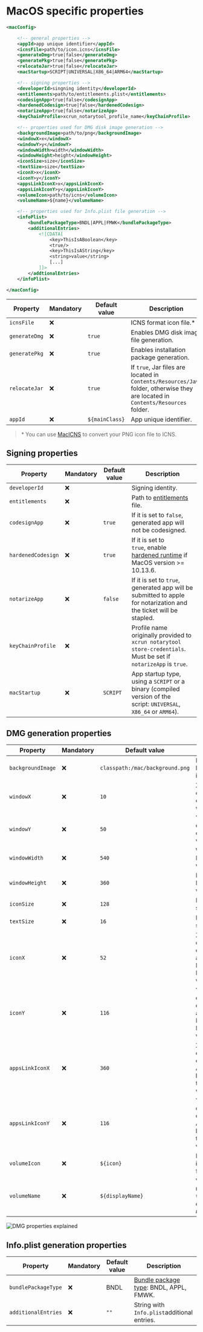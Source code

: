 # MacOS specific properties

```xml
<macConfig>

    <!-- general properties -->
    <appId>app unique identifier</appId>
    <icnsFile>path/to/icon.icns</icnsFile>
    <generateDmg>true|false</generateDmg>
    <generatePkg>true|false</generatePkg>
    <relocateJar>true|false</relocateJar>
    <macStartup>SCRIPT|UNIVERSAL|X86_64|ARM64</macStartup>

    <!-- signing properties -->
    <developerId>singning identity</developerId>
    <entitlements>path/to/entitlements.plist</entitlements>
    <codesignApp>true|false</codesignApp>
    <hardenedCodesign>true|false</hardenedCodesign>
    <notarizeApp>true|false</notarizeApp>
    <keyChainProfile>xcrun_notarytool_profile_name</keyChainProfile>

    <!-- properties used for DMG disk image generation -->
    <backgroundImage>path/to/png</backgroundImage>
    <windowX>x</windowX>
    <windowY>y</windowY>
    <windowWidth>width</windowWidth>
    <windowHeight>height</windowHeight>
    <iconSize>size</iconSize>
    <textSize>size</textSize>
    <iconX>x</iconX>
    <iconY>y</iconY>
    <appsLinkIconX>x</appsLinkIconX>
    <appsLinkIconY>y</appsLinkIconY>
    <volumeIcon>path/to/icns</volumeIcon>
    <volumeName>${name}</volumeName>

    <!-- properties used for Info.plist file generation -->
    <infoPlist>
        <bundlePackageType>BNDL|APPL|FMWK</bundlePackageType>
        <additionalEntries>
            <![CDATA[
                <key>ThisIsABoolean</key>
                <true/>
                <key>ThisIsAString</key>
                <string>value</string>
                [...]
            ]]>
        </addtionalEntries>
    </infoPlist>

</macConfig>
```

| Property      | Mandatory | Default value  | Description                                                                                                                      |
| ------------- | --------- | -------------- | -------------------------------------------------------------------------------------------------------------------------------- |
| `icnsFile`    | :x:       |                | ICNS format icon file.\*                                                                                                         |
| `generateDmg` | :x:       | `true`         | Enables DMG disk image file generation.                                                                                          |
| `generatePkg` | :x:       | `true`         | Enables installation package generation.                                                                                         |
| `relocateJar` | :x:       | `true`         | If `true`, Jar files are located in `Contents/Resources/Java` folder, otherwise they are located in `Contents/Resources` folder. |
| `appId`       | :x:       | `${mainClass}` | App unique identifier.                                                                                                           |

> \* You can use [MacICNS](https://github.com/EasyG0ing1/MacIcns) to convert your PNG icon file to ICNS.

## Signing properties

| Property           | Mandatory | Default value | Description                                                                                                                                         |
|--------------------| --------- |---------------|-----------------------------------------------------------------------------------------------------------------------------------------------------|
| `developerId`      | :x:       |               | Signing identity.                                                                                                                                   |
| `entitlements`     | :x:       |               | Path to [entitlements](https://developer.apple.com/documentation/bundleresources/entitlements) file.                                                |
| `codesignApp`      | :x:       | `true`        | If it is set to `false`, generated app will not be codesigned.                                                                                      |
| `hardenedCodesign` | :x:       | `true`        | If it is set to `true`, enable [hardened runtime](https://developer.apple.com/documentation/security/hardened_runtime) if MacOS version >= 10.13.6. |
| `notarizeApp`      | :x:       | `false`       | If it is set to `true`, generated app will be submitted to apple for notarization and the ticket will be stapled.                                   |
| `keyChainProfile`  | :x:       |               | Profile name originally provided to `xcrun notarytool store-credentials`. Must be set if `notarizeApp` is `true`.
| `macStartup`       | :x:       | `SCRIPT`      | App startup type, using a `SCRIPT` or a binary (compiled version of the script: `UNIVERSAL`, `X86_64` or `ARM64`).                                  |

## DMG generation properties

| Property          | Mandatory | Default value                   | Description                                                |
| ----------------- | --------- | ------------------------------- | ---------------------------------------------------------- |
| `backgroundImage` | :x:       | `classpath:/mac/background.png` | DMG background  image.                                     |
| `windowX`         | :x:       | `10`                            | X coordinate of DMG window.                                |
| `windowY`         | :x:       | `50`                            | Y coordinate of DMG window.                                |
| `windowWidth`     | :x:       | `540`                           | Width of DMG window.                                       |
| `windowHeight`    | :x:       | `360`                           | Height of DMG window.                                      |
| `iconSize`        | :x:       | `128`                           | DMG icons size.                                            |
| `textSize`        | :x:       | `16`                            | DMG text size.                                             |
| `iconX`           | :x:       | `52`                            | X coordinate of bundled app icon. Relative to DMG window.  |
| `iconY`           | :x:       | `116`                           | Y coordinate of bundled app icon. Relative to DMG window.  |
| `appsLinkIconX`   | :x:       | `360`                           | X coordinate of Applications link. Relative to DMG window. |
| `appsLinkIconY`   | :x:       | `116`                           | Y coordinate of Applications link. Relative to DMG window. |
| `volumeIcon`      | :x:       | `${icon}`                       | Bundled app icon in ICNS format.                           |
| `volumeName`      | :x:       | `${displayName}`                | Volume name *(:warning: whitespaces are removed)*.         |

![DMG properties explained](dmg-properties-explained.png)

## Info.plist generation properties

| Property            | Mandatory | Default value | Description                                                                                                                                       |
| ------------------- | --------- | ------------- | ------------------------------------------------------------------------------------------------------------------------------------------------- |
| `bundlePackageType` | :x:       | BNDL          | [Bundle package type](https://developer.apple.com/documentation/bundleresources/information_property_list/cfbundlepackagetype): BNDL, APPL, FMWK. |
| `additionalEntries` | :x:       | `""`          | String with `Info.plist`additional entries.                                                                                                       |
